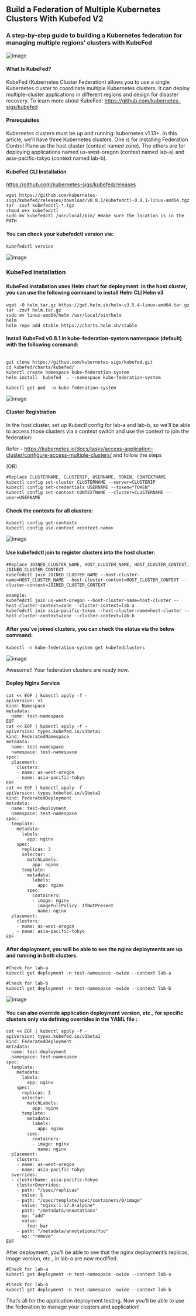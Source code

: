 ## Build a Federation of Multiple Kubernetes Clusters With Kubefed V2

### A step-by-step guide to building a Kubernetes federation for managing multiple regions’ clusters with KubeFed
![image](https://user-images.githubusercontent.com/16441282/131210088-76e17973-a237-420c-aed6-5ff7996470c8.png)

#### What Is KubeFed?
KubeFed (Kubernetes Cluster Federation) allows you to use a single Kubernetes cluster to coordinate multiple Kubernetes clusters. It can deploy multiple-cluster applications in different regions and design for disaster recovery.
To learn more about KubeFed: https://github.com/kubernetes-sigs/kubefed

#### Prerequisites
Kubernetes clusters must be up and running: kubernetes v1.13+.
In this article, we’ll have three Kubernetes clusters. One is for installing Federation Control Plane as the host cluster (context named zone). The others are for deploying applications named us-west-oregon (context named lab-a) and asia-pacific-tokyo (context named lab-b).

#### KubeFed CLI Installation
https://github.com/kubernetes-sigs/kubefed/releases
```
wget https://github.com/kubernetes-sigs/kubefed/releases/download/v0.8.1/kubefedctl-0.8.1-linux-amd64.tgz
tar -zxvf kubefedctl-*.tgz
chmod u+x kubefedctl
sudo mv kubefedctl /usr/local/bin/ #make sure the location is in the PATH
```
#### You can check your kubefedctl version via:
```
kubefedctl version
```
![image](https://user-images.githubusercontent.com/16441282/131210160-6a9d78da-ef15-4044-8a56-25d778e7d817.png)

### KubeFed Installation
#### KubeFed installation uses Helm chart for deployment. In the host cluster, you can use the following command to install Helm CLI Helm v3
```
wget -O helm.tar.gz https://get.helm.sh/helm-v3.5.4-linux-amd64.tar.gz
tar -zxvf helm.tar.gz
sudo mv linux-amd64/helm /usr/local/bin/helm
helm
helm repo add stable https://charts.helm.sh/stable
```
#### Install KubeFed v0.8.1 in kube-federation-system namespace (default) with the following command:
```

git clone https://github.com/kubernetes-sigs/kubefed.git
cd kubefed/charts/kubefed/
kubectl create namespace kube-federation-system
helm install  kubefed  . --namespace kube-federation-system

kubectl get pod  -n kube-federation-system
```
![image](https://user-images.githubusercontent.com/16441282/131210238-16dca25c-9513-432d-a95e-d8785b8622cf.png)

#### Cluster Registration

In the host cluster, set up Kubectl config for lab-a and lab-b, so we’ll be able to access those clusters via a context switch and use the context to join the federation:

Refer - https://kubernetes.io/docs/tasks/access-application-cluster/configure-access-multiple-clusters/ and follow the steps 

(OR)

```
#Replace CLUSTERNAME, CLUSTERIP, USERNAME, TOKEN, CONTEXTNAME
kubectl config set-cluster CLUSTERNAME --server=CLUSTERIP
kubectl config set-credentials USERNAME --token="TOKEN"
kubectl config set-context CONTEXTNAME --cluster=CLUSTERNAME --user=USERNAME
```
#### Check the contexts for all clusters:
```
kubectl config get-contexts
kubectl config use-context <context-name>
```
![image](https://user-images.githubusercontent.com/16441282/131210264-d5aa6376-c5b3-4de6-a37c-0eb6ff6c3ae7.png)


#### Use kubefedctl join to register clusters into the host cluster:
```
#Replace JOINED_CLUSTER_NAME, HOST_CLUSTER_NAME, HOST_CLUSTER_CONTEXT, JOINED_CLUSTER_CONTEXT
kubefedctl join JOINED_CLUSTER_NAME --host-cluster-name=HOST_CLUSTER_NAME --host-cluster-context=HOST_CLUSTER_CONTEXT --cluster-context=JOINED_CLUSTER_CONTEXT

example:
kubefedctl join us-west-oregon --host-cluster-name=host-cluster --host-cluster-context=zone --cluster-context=lab-a
kubefedctl join asia-pacific-tokyo --host-cluster-name=host-cluster --host-cluster-context=zone --cluster-context=lab-b
```
#### After you’ve joined clusters, you can check the status via the below command:
```
kubectl -n kube-federation-system get kubefedclusters
```
![image](https://user-images.githubusercontent.com/16441282/131210286-42909792-ecd0-4462-af5d-62ac9004bbc0.png)

Awesome!! Your federation clusters are ready now.

#### Deploy Nginx Service
```
cat << EOF | kubectl apply -f -
apiVersion: v1
kind: Namespace
metadata:
  name: test-namespace
EOF
cat << EOF | kubectl apply -f -
apiVersion: types.kubefed.io/v1beta1
kind: FederatedNamespace
metadata:
  name: test-namespace
  namespace: test-namespace
spec:
  placement:
    clusters:
    - name: us-west-oregon
    - name: asia-pacific-tokyo
EOF
cat << EOF | kubectl apply -f -
apiVersion: types.kubefed.io/v1beta1
kind: FederatedDeployment
metadata:
  name: test-deployment
  namespace: test-namespace
spec:
  template:
    metadata:
      labels:
        app: nginx
    spec:
      replicas: 3
      selector:
        matchLabels:
          app: nginx
      template:
        metadata:
          labels:
            app: nginx
        spec:
          containers:
          - image: nginx
            imagePullPolicy: IfNotPresent
            name: nginx
  placement:
    clusters:
    - name: us-west-oregon
    - name: asia-pacific-tokyo
EOF
```

#### After deployment, you will be able to see the nginx deployments are up and running in both clusters.
```
#Check for lab-a
kubectl get deployment -n test-namespace -owide --context lab-a  

#Check for lab-b
kubectl get deployment -n test-namespace -owide --context lab-b
```
![image](https://user-images.githubusercontent.com/16441282/131209999-bfb67085-351e-4557-8e6b-2bc76e61041e.png)

#### You can also override application deployment version, etc., for specific clusters only via defining overrides in the YAML file :

```
cat << EOF | kubectl apply -f -
apiVersion: types.kubefed.io/v1beta1
kind: FederatedDeployment
metadata:
  name: test-deployment
  namespace: test-namespace
spec:
  template:
    metadata:
      labels:
        app: nginx
    spec:
      replicas: 3
      selector:
        matchLabels:
          app: nginx
      template:
        metadata:
          labels:
            app: nginx
        spec:
          containers:
          - image: nginx
            name: nginx
  placement:
    clusters:
    - name: us-west-oregon 
    - name: asia-pacific-tokyo
  overrides:
  - clusterName: asia-pacific-tokyo
    clusterOverrides:
    - path: "/spec/replicas"
      value: 5
    - path: "/spec/template/spec/containers/0/image"
      value: "nginx:1.17.0-alpine"
    - path: "/metadata/annotations"
      op: "add"
      value:
        foo: bar
    - path: "/metadata/annotations/foo"
      op: "remove"
EOF
```

After deployment, you’ll be able to see that the nginx deployment’s replicas, image version, etc., in lab-a are now modified.
```
#Check for lab-a
kubectl get deployment -n test-namespace -owide --context lab-a  

#Check for lab-b
kubectl get deployment -n test-namespace -owide --context lab-b
```

That’s all for the application deployment testing.
Now you’ll be able to use the federation to manage your clusters and application!
